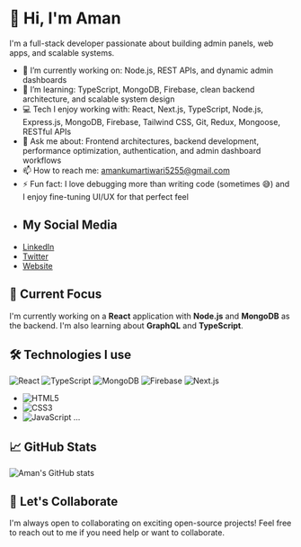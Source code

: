 # 👋 Hi, I'm Aman

I'm a full-stack developer passionate about building admin panels, web apps, and scalable systems.

- 🔭 I’m currently working on: Node.js, REST APIs, and dynamic admin dashboards
- 🌱 I’m learning: TypeScript, MongoDB, Firebase, clean backend architecture, and scalable system design
- 💻 Tech I enjoy working with: React, Next.js, TypeScript, Node.js, Express.js, MongoDB, Firebase, Tailwind CSS, Git, Redux, Mongoose, RESTful APIs
- 💬 Ask me about: Frontend architectures, backend development, performance optimization, authentication, and admin dashboard workflows
- 📫 How to reach me: [amankumartiwari5255@gmail.com](mailto:amankumartiwari5255@gmail.com)
- ⚡ Fun fact: I love debugging more than writing code (sometimes 😅) and I enjoy fine-tuning UI/UX for that perfect feel
- ## My Social Media
- [LinkedIn](https://linkedin.com/in/https://www.linkedin.com/in/aman-tiwari-91b869225/)
- [Twitter](https://twitter.com/https://x.com/amantiwari2357)
- [Website](https://your-website.com)

## 🌱 Current Focus
I'm currently working on a **React** application with **Node.js** and **MongoDB** as the backend. I'm also learning about **GraphQL** and **TypeScript**.


## 🛠️ Technologies I use

![React](https://img.shields.io/badge/-React-black?style=flat-square&logo=react)
![TypeScript](https://img.shields.io/badge/-TypeScript-black?style=flat-square&logo=typescript)
![MongoDB](https://img.shields.io/badge/-MongoDB-black?style=flat-square&logo=mongodb)
![Firebase](https://img.shields.io/badge/-Firebase-black?style=flat-square&logo=firebase)
![Next.js](https://img.shields.io/badge/-Next.js-black?style=flat-square&logo=next.js)
- ![HTML5](https://img.shields.io/badge/-HTML5-E34F26?style=flat&logo=html5&logoColor=fff)
- ![CSS3](https://img.shields.io/badge/-CSS3-1572B6?style=flat&logo=css3)
- ![JavaScript](https://img.shields.io/badge/-JavaScript-F7DF1E?style=flat&logo=javascript&logoColor=000)
...

## 📈 GitHub Stats

![Aman's GitHub stats](https://github-readme-stats.vercel.app/api?username=digiindia2025&show_icons=true&theme=radical)


## 💬 Let's Collaborate
I'm always open to collaborating on exciting open-source projects! Feel free to reach out to me if you need help or want to collaborate.
